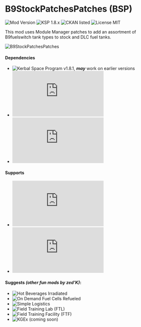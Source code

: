 <!-- Readme.md v1.1.1
B9StockPatchesPatches (BSP)
created: 23 Sep 19
updated: 03 Jan 20 -->

<!-- Download on SpaceDock or Github or Curseforge. Also available on CKAN. -->

# B9StockPatchesPatches (BSP)
![Mod Version](https://img.shields.io/github/v/release/zer0Kerbal/B9StockPatches?include_prereleases)
![KSP 1.8.x](https://img.shields.io/badge/KSP%20version-1.8.x-66ccff.svg?style=flat-square)
![CKAN listed](https://img.shields.io/badge/CKAN-Indexed-brightgreen.svg)
![License MIT](https://img.shields.io/badge/license-MIT-red)

 This mod uses Module Manager patches to add an assortment of B9fuelswitch tank types to stock and DLC fuel tanks.

![B9StockPatchesPatches](http://www.camera-m.com/img/placeholder-image-wide.png)

#### Dependencies
 - ![Kerbal Space Program](https://kerbalspaceprogram.com) v1.8.1, ***may*** work on earlier versions
 - ![Module Manager](http://forum.kerbalspaceprogram.com/index.php?/topic/50533-105-*)
 - ![B9PartSwitcher](http://forum.kerbalspaceprogram.com/index.php?showtopic=140541)

#### Supports
- ![Community Resource Pack](https://forum.kerbalspaceprogram.com/index.php?/topic/166314-131-*)
- ![Kerbal Change Log](https://forum.kerbalspaceprogram.com/index.php?/topic/179207-*)

#### Suggests *(other fun mods by zed'K)*:
- ![Hot Beverages Irradiated](https://github.com/zer0Kerbal/HotBeverageIrradiated)
- ![On Demand Fuel Cells Refueled]()
- ![Simple Logistics]()
- ![Field Training Lab (FTL)]()
- ![Field Training Facility (FTF)]()
- ![KGEx (coming soon)]()

<!--
This readme is
CC BY-NC-SA-4.0 by
zer0Kerbal-->
